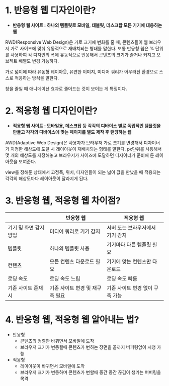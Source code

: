 # 1. 반응형 웹 디자인이란?

- **반응형 웹 사이트 : 하나의 템플릿로 모바일, 태블릿, 데스크탑 모든 기기에 대응하는 웹**

RWD(Responsive Web Design)은 가로 크기에 변화를 줄 때, 콘텐츠들이 웹 브라우저 가로 사이즈에 맞춰 유동적으로 재배치되는 형태를 말한다. 보통 반응형 웹은 % 단위를 사용하여 각 디자인의 폭에 유동적으로 반응해서 콘텐츠의 크기가 줄거나 커지고 오브젝트 배열도 변경 가능하다.

가로 넓이에 따라 유동형 레이아웃, 유연한 이미지, 미디어 쿼리가 어우러진 환경으로 스스로 적응하는 방식을 말한다.

창을 줄일 때 애니메이션 효과로 줄어드는 것이 보이는 게 특징이다.

# 2. 적응형 웹 디자인이란?

- **적응형 웹 사이트 : 모바일용, 데스크탑 등 각각의 디바이스 별로 독립적인 템플릿을 만들고 각각의 디바이스에 맞는 페이지를 별도 제작 후 랜딩하는 웹**

AWD(Adaptive Web Design)은 사용자가 브라우저 가로 크기를 변경해서 디자이너가 지정한 해상도에 도달 시 레이아웃이 재배치되는 형태를 말한다. px단위를 사용해서 몇 개의 해상도를 지정해놓고 브라우저가 사이즈에 도달하면 디자이너가 준비해 둔 레이아웃을 보여준다.

view를 정해둔 상태에서 고정폭, 위치, 디자인들이 되는 넓이 값을 만났을 때 적용되는 각각의 해상도마다 레이아웃이 달라지게 된다.

# 3. 반응형 웹, 적응형 웹 차이점?

|  | 반응형 웹 | 적응형 웹 |
| --- | --- | --- |
| 기기 및 화면 감지 방법 | 미디어 쿼리로 기기 감지 | 서버 또는 브라우저에서 기기 감지 |
| 템플릿 | 하나의 템플릿 사용 | 기기마다 다른 템플릿 필요 |
| 컨텐츠 | 모든 컨텐츠 다운로드 필요 | 기기에 맞는 컨텐츠만 다운로드 |
| 로딩 속도 | 로딩 속도 느림 | 로딩 속도 빠름 |
| 기존 사이트 존재 시 | 기존 사이트 변경 및 재구축 필요 | 기존 사이트 변경 없이 구축 가능 |

# 4. 반응형 웹, 적응형 웹 알아내는 법?

- 반응형
    - 콘텐츠의 정렬만 바뀌면서 모바일에 도착
    - 브라우저 크기가 변동될때 콘텐츠가 변하는 장면을 끝까지 버퍼링없이 시청 가능
- 적응형
    - 레이아웃이 바뀌면서 모바일에 도착
    - 브라우저 크기가 변동하며 콘텐츠가 변할때 중간 중간 끊김이 생기는 버퍼링을 목격
